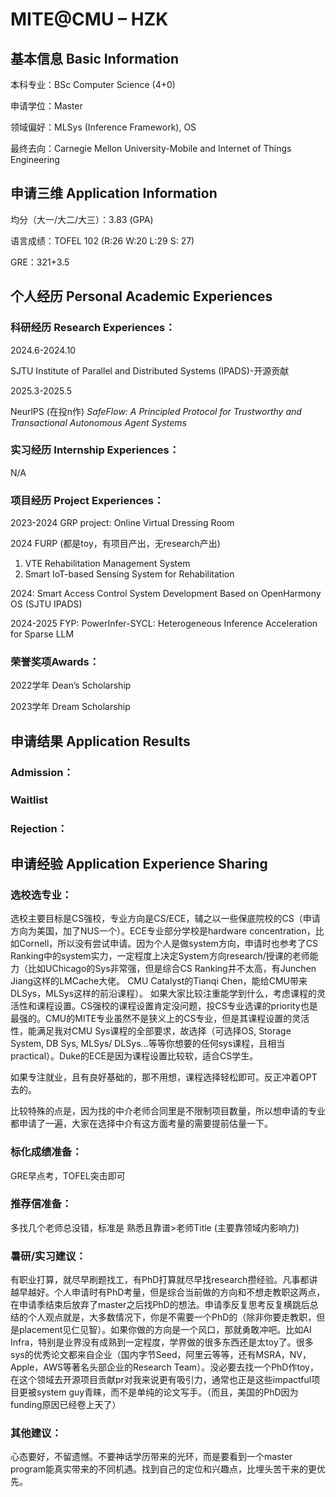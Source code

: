 # MITE@CMU – HZK

## 基本信息 Basic Information

本科专业：BSc Computer Science (4+0)

申请学位：Master

领域偏好：MLSys (Inference Framework), OS

最终去向：Carnegie Mellon University-Mobile and Internet of Things Engineering


## 申请三维 Application Information

均分（大一/大二/大三）：3.83 (GPA)

语言成绩：TOFEL 102 (R:26 W:20 L:29 S: 27)

GRE：321+3.5


## 个人经历 Personal Academic Experiences

### 科研经历 Research Experiences：

2024.6-2024.10 

SJTU Institute of Parallel and Distributed Systems (IPADS)-开源贡献

2025.3-2025.5

NeurlPS (在投n作) *SafeFlow: A Principled Protocol for Trustworthy and Transactional Autonomous Agent Systems* 

### 实习经历 Internship Experiences：

N/A

### 项目经历 Project Experiences：

2023-2024 GRP project: Online Virtual Dressing Room

2024 FURP (都是toy，有项目产出，无research产出)

1. VTE Rehabilitation Management System
2. Smart IoT-based Sensing System for Rehabilitation

2024: Smart Access Control System Development Based on OpenHarmony OS (SJTU IPADS)

2024-2025 FYP: PowerInfer-SYCL: Heterogeneous Inference Acceleration for Sparse LLM

### 荣誉奖项Awards：

2022学年 Dean’s Scholarship

2023学年 Dream Scholarship

## 申请结果 Application Results

### Admission：

### Waitlist

### Rejection：



## 申请经验 Application Experience Sharing

### 选校选专业：

选校主要目标是CS强校，专业方向是CS/ECE，辅之以一些保底院校的CS（申请方向为美国，加了NUS一个）。ECE专业部分学校是hardware concentration，比如Cornell，所以没有尝试申请。因为个人是做system方向，申请时也参考了CS Ranking中的system实力，一定程度上决定System方向research/授课的老师能力（比如UChicago的Sys非常强，但是综合CS Ranking并不太高，有Junchen Jiang这样的LMCache大佬。 CMU Catalyst的Tianqi Chen，能给CMU带来DLSys，MLSys这样的前沿课程）。
 如果大家比较注重能学到什么，考虑课程的灵活性和课程设置。CS强校的课程设置肯定没问题，投CS专业选课的priority也是最强的。CMU的MITE专业虽然不是狭义上的CS专业，但是其课程设置的灵活性，能满足我对CMU Sys课程的全部要求，故选择（可选择OS, Storage System, DB Sys, MLSys/ DLSys…等等你想要的任何sys课程，且相当practical）。Duke的ECE是因为课程设置比较软，适合CS学生。

如果专注就业，且有良好基础的，那不用想，课程选择轻松即可。反正冲着OPT去的。

比较特殊的点是，因为找的中介老师合同里是不限制项目数量，所以想申请的专业都申请了一遍，大家在选择中介有这方面考量的需要提前估量一下。

### 标化成绩准备：

GRE早点考，TOFEL突击即可

### 推荐信准备：

多找几个老师总没错，标准是 熟悉且靠谱>老师Title (主要靠领域内影响力)

### 暑研/实习建议：

有职业打算，就尽早刷题找工，有PhD打算就尽早找research攒经验。凡事都讲越早越好。个人申请时有PhD考量，但是综合当前做的方向和不想走教职这两点，在申请季结束后放弃了master之后找PhD的想法。申请季反复思考反复横跳后总结的个人观点就是，大多数情况下，你是不需要一个PhD的（除非你要走教职，但是placement见仁见智）。如果你做的方向是一个风口，那就勇敢冲吧。比如AI Infra，特别是业界没有成熟到一定程度，学界做的很多东西还是太toy了。很多sys的优秀论文都来自企业（国内字节Seed，阿里云等等，还有MSRA，NV，Apple，AWS等著名头部企业的Research Team）。没必要去找一个PhD作toy，在这个领域去开源项目贡献pr对我来说更有吸引力，通常也正是这些impactful项目更被system guy青睐，而不是单纯的论文写手。（而且，美国的PhD因为funding原因已经卷上天了）

### 其他建议：

心态要好，不留遗憾。不要神话学历带来的光环，而是要看到一个master program能真实带来的不同机遇。找到自己的定位和兴趣点，比埋头苦干来的更优先。